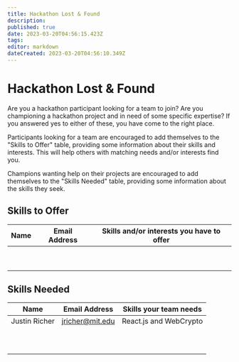 ```yaml
---
title: Hackathon Lost & Found
description: 
published: true
date: 2023-03-20T04:56:15.423Z
tags: 
editor: markdown
dateCreated: 2023-03-20T04:56:10.349Z
---
```


# Hackathon Lost & Found
Are you a hackathon participant looking for a team to join?
Are you championing a hackathon project and in need of some specific expertise?
If you answered yes to either of these, you have come to the right place.

Participants looking for a team are encouraged to add themselves to the "Skills to Offer" table, providing some information about their skills and interests. This will help others with matching needs and/or interests find you.

Champions wanting help on their projects are encouraged to add themselves to the "Skills Needed" table, providing some information about the skills they seek.


## Skills to Offer

| Name | Email Address | Skills and/or interests you have to offer |
|------|---------------|-------------------------------------------|
|      |               |                                           |
|      |               |                                           |
|      |               |                                           |
|      |               |                                           |
|      |               |                                           |
|      |               |                                           |
|      |               |                                           |
|      |               |                                           |
|      |               |                                           |

## Skills Needed

| Name          | Email Address   | Skills your team needs |
|---------------|-----------------|------------------------|
| Justin Richer | jricher@mit.edu | React.js and WebCrypto |
|               |                 |                        |
|               |                 |                        |
|               |                 |                        |
|               |                 |                        |
|               |                 |                        |
|               |                 |                        |
|               |                 |                        |
|               |                 |                        |
|               |                 |                        |
|               |                 |                        |